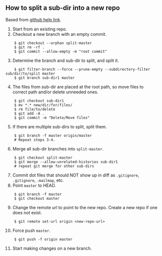 ## How to split a sub-dir into a new repo

Based from [github help link](https://help.github.com/en/articles/splitting-a-subfolder-out-into-a-new-repository).

1. Start from an existing repo.
2. Checkout a new branch with an empty commit.
```
    $ git checkout --orphan split-master
    $ git rm -rf .
    $ git commit --allow-empty -m "root commit"
```
3. Determine the branch and sub-dir to split, and split it.
```
    $ git filter-branch --force --prune-empty --subdirectory-filter sub/dir/to/split master
    $ git branch sub-dir1 master
```
4. The files from sub-dir are placed at the root path, so move files to correct path and/or delete unneeded ones.
```
    $ git checkout sub-dir1
    $ mv *.* new/dir/for/files/
    $ rm file/to/delete
    $ git add -A .
    $ git commit -m "Delete/Move files"
```
5. If there are multiple sub-dirs to split, split them.
```
    $ git branch -f master origin/master
    # Repeat steps 3-4.
```
6. Merge all sub-dir branches into `split-master`.
```
    $ git checkout split-master
    $ git merge --allow-unrelated-histories sub-dir1
    # repeat git merge for other sub-dirs
```
7. Commit dot files that should NOT show up in diff as `.gitignore`, `.gitignore`, `.mailmap`, etc.
8. Point `master` to HEAD.
```
    $ git branch -f master
    $ git checkout master
```
9. Change the remote url to point to the new repo. Create a new repo if one does not exist.
```
    $ git remote set-url origin <new-repo-url>
```
10. Force push `master`.
```
    $ git push -f origin master
```
11. Start making changes on a new branch.
